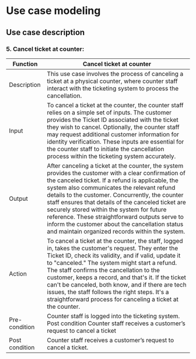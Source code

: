 # Use case modeling
## Use case description
### 5. Cancel ticket at counter:
| Function    | Cancel ticket at counter |
|-------------|--------------------------|
| Description | This use case involves the process of canceling a ticket at a physical counter, where counter staff interact with the ticketing system to process the cancellation. |
| Input | To cancel a ticket at the counter, the counter staff relies on a simple set of inputs. The customer provides the Ticket ID associated with the ticket they wish to cancel. Optionally, the counter staff may request additional customer information for identity verification. These inputs are essential for the counter staff to initiate the cancellation process within the ticketing system accurately. |
| Output | After canceling a ticket at the counter, the system provides the customer with a clear confirmation of the canceled ticket. If a refund is applicable, the system also communicates the relevant refund details to the customer. Concurrently, the counter staff ensures that details of the canceled ticket are securely stored within the system for future reference. These straightforward outputs serve to inform the customer about the cancellation status and maintain organized records within the system. |
| Action | To cancel a ticket at the counter, the staff, logged in, takes the customer's request. They enter the Ticket ID, check its validity, and if valid, update it to "canceled." The system might start a refund. The staff confirms the cancellation to the customer, keeps a record, and that's it. If the ticket can't be canceled, both know, and if there are tech issues, the staff follows the right steps. It's a straightforward process for canceling a ticket at the counter. |
| Pre-condition | Counter staff is logged into the ticketing system. Post condition Counter staff receives a customer’s request to cancel a ticket |
| Post condition |  Counter staff receives a customer’s request to cancel a ticket. |